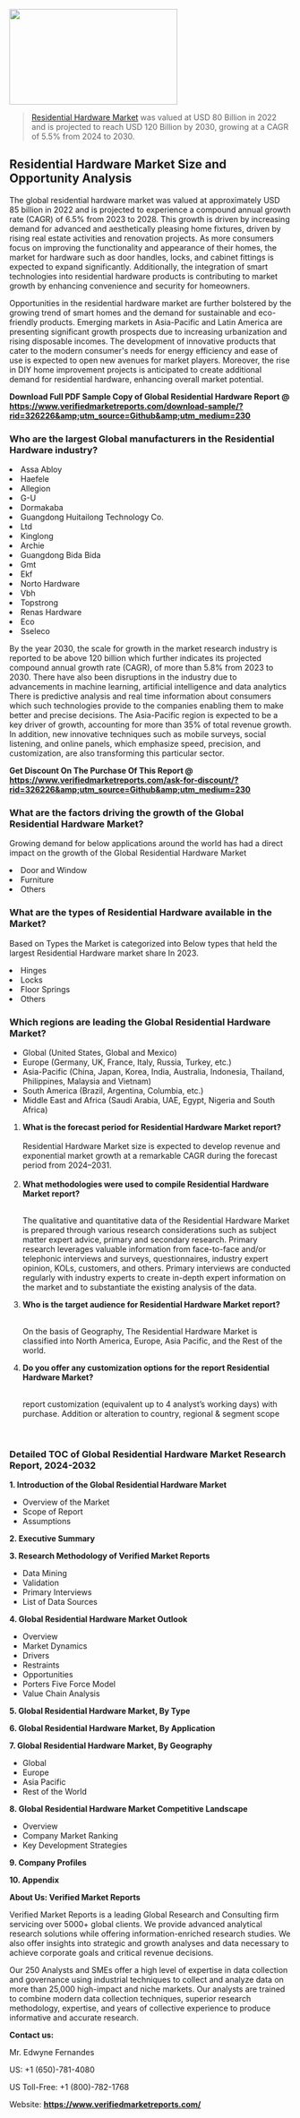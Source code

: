 <img src="https://ffe5etoiles.com/wp-content/uploads/2024/12/MST1-300x171.png" alt="" width="300" height="171" class="alignnone size-medium wp-image-20088" /><blockquote><p><p><a href="https://www.verifiedmarketreports.com/download-sample/?rid=326226&utm_source=Github&utm_medium=230" target="_blank">Residential Hardware Market</a> was valued at USD 80 Billion in 2022 and is projected to reach USD 120 Billion by 2030, growing at a CAGR of 5.5% from 2024 to 2030.</p></blockquote><p><h2>Residential Hardware Market Size and Opportunity Analysis</h2><p>The global residential hardware market was valued at approximately USD 85 billion in 2022 and is projected to experience a compound annual growth rate (CAGR) of 6.5% from 2023 to 2028. This growth is driven by increasing demand for advanced and aesthetically pleasing home fixtures, driven by rising real estate activities and renovation projects. As more consumers focus on improving the functionality and appearance of their homes, the market for hardware such as door handles, locks, and cabinet fittings is expected to expand significantly. Additionally, the integration of smart technologies into residential hardware products is contributing to market growth by enhancing convenience and security for homeowners.</p><p>Opportunities in the residential hardware market are further bolstered by the growing trend of smart homes and the demand for sustainable and eco-friendly products. Emerging markets in Asia-Pacific and Latin America are presenting significant growth prospects due to increasing urbanization and rising disposable incomes. The development of innovative products that cater to the modern consumer's needs for energy efficiency and ease of use is expected to open new avenues for market players. Moreover, the rise in DIY home improvement projects is anticipated to create additional demand for residential hardware, enhancing overall market potential.</p></p><p class=""><strong>Download Full PDF Sample Copy of Global Residential Hardware Report @ <a href="https://www.verifiedmarketreports.com/download-sample/?rid=326226&amp;utm_source=Github&amp;utm_medium=230" target="_blank">https://www.verifiedmarketreports.com/download-sample/?rid=326226&amp;utm_source=Github&amp;utm_medium=230</a></strong></p><h3 id="" class="">Who are the largest Global manufacturers in the Residential Hardware industry?</h3><p><li>Assa Abloy</li><li> Haefele</li><li> Allegion</li><li> G-U</li><li> Dormakaba</li><li> Guangdong Huitailong Technology Co.</li><li> Ltd</li><li> Kinglong</li><li> Archie</li><li> Guangdong Bida Bida</li><li> Gmt</li><li> Ekf</li><li> Norto Hardware</li><li> Vbh</li><li> Topstrong</li><li> Renas Hardware</li><li> Eco</li><li> Sseleco</li></p><div class=""><div class="" dir="" data-message-author-role="" data-message-id="" data-message-model-slug=""><div class=""><div class=""><div class=""><div class="" dir="" data-message-author-role="" data-message-id="" data-message-model-slug=""><div class=""><div class=""><p>By the year 2030, the scale for growth in the market research industry is reported to be above 120 billion which further indicates its projected compound annual growth rate (CAGR), of more than 5.8% from 2023 to 2030. There have also been disruptions in the industry due to advancements in machine learning, artificial intelligence and data analytics There is predictive analysis and real time information about consumers which such technologies provide to the companies enabling them to make better and precise decisions. The Asia-Pacific region is expected to be a key driver of growth, accounting for more than 35% of total revenue growth. In addition, new innovative techniques such as mobile surveys, social listening, and online panels, which emphasize speed, precision, and customization, are also transforming this particular sector.</p><p><strong>Get Discount On The Purchase Of This Report @&nbsp; <a href="https://www.verifiedmarketreports.com/ask-for-discount/?rid=326226&amp;utm_source=Github&amp;utm_medium=230" target="_blank">https://www.verifiedmarketreports.com/ask-for-discount/?rid=326226&amp;utm_source=Github&amp;utm_medium=230</a></strong></p></div></div></div></div></div></div></div></div><h3 id="" class="">What are the factors driving the growth of the Global Residential Hardware Market?</h3><p id="" class="">Growing demand for below applications around the world has had a direct impact on the growth of the Global Residential Hardware Market</p><p id="" class=""><li>Door and Window</li><li> Furniture</li><li> Others</li></p><h3 id="" class="">What are the types of Residential Hardware available in the Market?</h3><p id="" class="">Based on Types the Market is categorized into Below types that held the largest Residential Hardware market share In 2023.</p><p id="" class=""><li>Hinges</li><li> Locks</li><li> Floor Springs</li><li> Others</li></p><h3 id="" class="">Which regions are leading the Global Residential Hardware Market?</h3><ul><li>Global (United States, Global and Mexico)</li><li>Europe (Germany, UK, France, Italy, Russia, Turkey, etc.)</li><li>Asia-Pacific (China, Japan, Korea, India, Australia, Indonesia, Thailand, Philippines, Malaysia and Vietnam)</li><li>South America (Brazil, Argentina, Columbia, etc.)</li><li>Middle East and Africa (Saudi Arabia, UAE, Egypt, Nigeria and South Africa)</li></ul><p><ol><li><strong>What is the forecast period for Residential Hardware Market report?<br /></strong><br /><span data-sheets-root="1" data-sheets-value="{&quot;1&quot;:2,&quot;2&quot;:&quot;XXXX size is expected to develop revenue and exponential market growth at a remarkable CAGR during the forecast period from 2024&ndash;2030.&quot;}" data-sheets-userformat="{&quot;2&quot;:12674,&quot;4&quot;:{&quot;1&quot;:2,&quot;2&quot;:16776960},&quot;10&quot;:2,&quot;11&quot;:0,&quot;15&quot;:&quot;Arial&quot;,&quot;16&quot;:12}">Residential Hardware Market size is expected to develop revenue and exponential market growth at a remarkable CAGR during the forecast period from 2024&ndash;2031.</span><br /><br /></li><li><strong>What methodologies were used to compile Residential Hardware Market report?<br /><br /></strong><p>The qualitative and quantitative data of the&nbsp;Residential Hardware Market is prepared through various research considerations such as subject matter expert advice, primary and secondary research. Primary research leverages valuable information from face-to-face and/or telephonic interviews and surveys, questionnaires, industry expert opinion, KOLs, customers, and others. Primary interviews are conducted regularly with industry experts to create in-depth expert information on the market and to substantiate the existing analysis of the data.&nbsp;</p></li><li><strong>Who is the target audience for Residential Hardware Market report?<br /><br /></strong><p>On the basis of Geography, The&nbsp;Residential Hardware Market is classified into North America, Europe, Asia Pacific, and the Rest of the world.</p></li><li><strong>Do you offer any customization options for the report Residential Hardware Market?<br /><br /></strong><p>report customization (equivalent up to 4 analyst&rsquo;s working days) with purchase. Addition or alteration to country, regional &amp; segment scope</p><p>&nbsp;</p></li></ol></p><h3 id="" class="">Detailed TOC of Global Residential Hardware Market Research Report, 2024-2032</h3><p id="" class=""><strong>1. Introduction of the Global Residential Hardware Market</strong></p><ul><li>Overview of the Market</li><li>Scope of Report</li><li>Assumptions</li></ul><p id="" class=""><strong>2. Executive Summary</strong></p><p id="" class=""><strong>3. Research Methodology of&nbsp;Verified Market Reports</strong></p><ul><li>Data Mining</li><li>Validation</li><li>Primary Interviews</li><li>List of Data Sources</li></ul><p id="" class=""><strong>4. Global Residential Hardware Market Outlook</strong></p><ul><li>Overview</li><li>Market Dynamics</li><li>Drivers</li><li>Restraints</li><li>Opportunities</li><li>Porters Five Force Model</li><li>Value Chain Analysis</li></ul><p id="" class=""><strong>5. Global Residential Hardware Market, By&nbsp;Type</strong></p><p id="" class=""><strong>6. Global Residential Hardware Market, By Application</strong></p><p id="" class=""><strong>7. Global Residential Hardware Market, By Geography</strong></p><ul><li>Global</li><li>Europe</li><li>Asia Pacific</li><li>Rest of the World</li></ul><p id="" class=""><strong>8. Global Residential Hardware Market Competitive Landscape</strong></p><ul><li>Overview</li><li>Company Market Ranking</li><li>Key Development Strategies</li></ul><p id="" class=""><strong>9. Company Profiles</strong></p><p id="" class=""><strong>10. Appendix</strong></p><p id="" class=""><strong>About Us: Verified Market Reports</strong></p><p id="" class="">Verified Market Reports is a leading Global Research and Consulting firm servicing over 5000+ global clients. We provide advanced analytical research solutions while offering information-enriched research studies. We also offer insights into strategic and growth analyses and data necessary to achieve corporate goals and critical revenue decisions.</p><p id="" class="">Our 250 Analysts and SMEs offer a high level of expertise in data collection and governance using industrial techniques to collect and analyze data on more than 25,000 high-impact and niche markets. Our analysts are trained to combine modern data collection techniques, superior research methodology, expertise, and years of collective experience to produce informative and accurate research.</p><p id="" class=""><strong>Contact us:</strong></p><p id="" class="">Mr. Edwyne Fernandes</p><p id="" class="">US: +1 (650)-781-4080</p><p id="" class="">US Toll-Free: +1 (800)-782-1768</p><p id="" class="">Website: <a target="" data-test-app-aware-link=""><strong>https://www.verifiedmarketreports.com/</strong></a></p>
